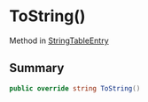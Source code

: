 # ToString()

Method in [StringTableEntry](./)

## Summary

```csharp
public override string ToString()
```
